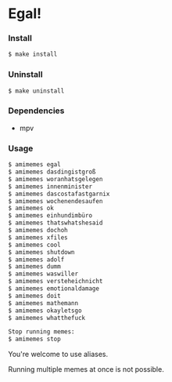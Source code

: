 # Egal!

### Install
```bash
$ make install
```

### Uninstall
```bash
$ make uninstall
```

### Dependencies
* mpv

### Usage
```bash
$ amimemes egal
$ amimemes dasdingistgroß
$ amimemes woranhatsgelegen
$ amimemes innenminister
$ amimemes dascostafastgarnix
$ amimemes wochenendesaufen
$ amimemes ok
$ amimemes einhundimbüro
$ amimemes thatswhatshesaid
$ amimemes dochoh
$ amimemes xfiles
$ amimemes cool
$ amimemes shutdown
$ amimemes adolf
$ amimemes dumm
$ amimemes waswiller
$ amimemes versteheichnicht
$ amimemes emotionaldamage
$ amimemes doit
$ amimemes mathemann
$ amimemes okayletsgo
$ amimemes whatthefuck

Stop running memes:
$ amimemes stop
```

You're welcome to use aliases.

Running multiple memes at once is not possible.
